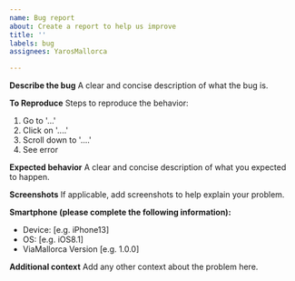 ```yaml
---
name: Bug report
about: Create a report to help us improve
title: ''
labels: bug
assignees: YarosMallorca

---
```


**Describe the bug**
A clear and concise description of what the bug is.

**To Reproduce**
Steps to reproduce the behavior:
1. Go to '...'
2. Click on '....'
3. Scroll down to '....'
4. See error

**Expected behavior**
A clear and concise description of what you expected to happen.

**Screenshots**
If applicable, add screenshots to help explain your problem.

**Smartphone (please complete the following information):**
 - Device: [e.g. iPhone13]
 - OS: [e.g. iOS8.1]
 - ViaMallorca Version [e.g. 1.0.0]

**Additional context**
Add any other context about the problem here.
